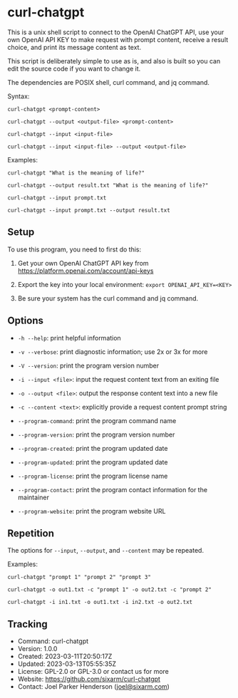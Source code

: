 # curl-chatgpt

This is a unix shell script to connect to the OpenAI ChatGPT API,
use your own OpenAI API KEY to make request with prompt content, 
receive a result choice, and print its message content as text.

This script is deliberately simple to use as is, and also is
built so you can edit the source code if you want to change it.

The dependencies are POSIX shell, curl command, and jq command.

Syntax:

    curl-chatgpt <prompt-content>

    curl-chatgpt --output <output-file> <prompt-content>

    curl-chatgpt --input <input-file>

    curl-chatgpt --input <input-file> --output <output-file>

Examples:

    curl-chatgpt "What is the meaning of life?"

    curl-chatgpt --output result.txt "What is the meaning of life?"

    curl-chatgpt --input prompt.txt

    curl-chatgpt --input prompt.txt --output result.txt

## Setup

To use this program, you need to first do this:

  1. Get your own OpenAI ChatGPT API key from
     https://platform.openai.com/account/api-keys

  2. Export the key into your local environment:
     `export OPENAI_API_KEY=<KEY>`

  3. Be sure your system has the curl command and jq command.

## Options

  * `-h --help`: 
      print helpful information

  * `-v --verbose`: 
      print diagnostic information; use 2x or 3x for more

  * `-V --version`: 
      print the program version number

  * `-i --input <file>`:
      input the request content text from an exiting file

  * `-o --output <file>`:
      output the response content text into a new file

  * `-c --content <text>`:
      explicitly provide a request content prompt string

  * `--program-command`:
      print the program command name

  * `--program-version`:
      print the program version number

  * `--program-created`:
      print the program updated date

  * `--program-updated`:
      print the program updated date

  * `--program-license`:
      print the program license name

  * `--program-contact`:
      print the program contact information for the maintainer

  * `--program-website`:
      print the program website URL

## Repetition

The options for `--input`, `--output`, and `--content` may be repeated.

Examples:

    curl-chatgpt "prompt 1" "prompt 2" "prompt 3"

    curl-chatgpt -o out1.txt -c "prompt 1" -o out2.txt -c "prompt 2"

    curl-chatgpt -i in1.txt -o out1.txt -i in2.txt -o out2.txt


## Tracking

  * Command: curl-chatgpt
  * Version: 1.0.0
  * Created: 2023-03-11T20:50:17Z
  * Updated: 2023-03-13T05:55:35Z
  * License: GPL-2.0 or GPL-3.0 or contact us for more
  * Website: https://github.com/sixarm/curl-chatgpt
  * Contact: Joel Parker Henderson (joel@sixarm.com)
